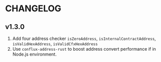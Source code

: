 # CHANGELOG

## v1.3.0

1. Add four address checker `isZeroAddress`, `isInternalContractAddress`, `isValidHexAddress`, `isValidCfxHexAddress`
2. Use `conflux-address-rust` to boost address convert performance if in Node.js environment.
